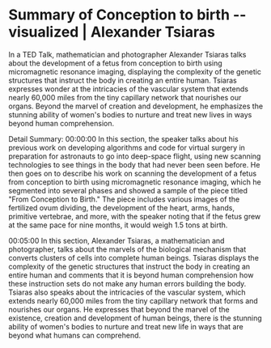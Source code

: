 # Summary of Conception to birth -- visualized | Alexander Tsiaras

In a TED Talk, mathematician and photographer Alexander Tsiaras talks about the development of a fetus from conception to birth using micromagnetic resonance imaging, displaying the complexity of the genetic structures that instruct the body in creating an entire human. Tsiaras expresses wonder at the intricacies of the vascular system that extends nearly 60,000 miles from the tiny capillary network that nourishes our organs. Beyond the marvel of creation and development, he emphasizes the stunning ability of women's bodies to nurture and treat new lives in ways beyond human comprehension.

Detail Summary: 
00:00:00
In this section, the speaker talks about his previous work on developing algorithms and code for virtual surgery in preparation for astronauts to go into deep-space flight, using new scanning technologies to see things in the body that had never been seen before. He then goes on to describe his work on scanning the development of a fetus from conception to birth using micromagnetic resonance imaging, which he segmented into several phases and showed a sample of the piece titled "From Conception to Birth." The piece includes various images of the fertilized ovum dividing, the development of the heart, arms, hands, primitive vertebrae, and more, with the speaker noting that if the fetus grew at the same pace for nine months, it would weigh 1.5 tons at birth.

00:05:00
In this section, Alexander Tsiaras, a mathematician and photographer, talks about the marvels of the biological mechanism that converts clusters of cells into complete human beings. Tsiaras displays the complexity of the genetic structures that instruct the body in creating an entire human and comments that it is beyond human comprehension how these instruction sets do not make any human errors building the body. Tsiaras also speaks about the intricacies of the vascular system, which extends nearly 60,000 miles from the tiny capillary network that forms and nourishes our organs. He expresses that beyond the marvel of the existence, creation and development of human beings, there is the stunning ability of women's bodies to nurture and treat new life in ways that are beyond what humans can comprehend.

